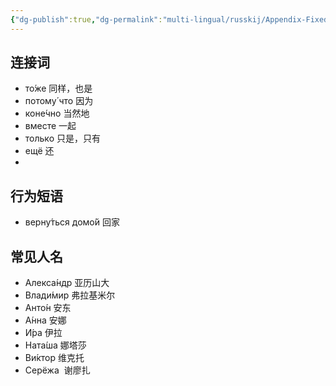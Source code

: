```yaml
---
{"dg-publish":true,"dg-permalink":"multi-lingual/russkij/Appendix-Fixed-match","permalink":"/multi-lingual/russkij/Appendix-Fixed-match/","dgPassFrontmatter":true}
---
```



## 连接词
- то́же 同样，也是
- потому́ что 因为
- коне́чно 当然地
- вместе 一起
- только 只是，只有
- ещё 还
- 

## 行为短语
- верну́ться домо́й 回家


## 常见人名

- Алекса́ндр 亚历山大
- Влади́мир 弗拉基米尔
- Анто́н 安东
- А́нна 安娜
- И́ра 伊拉
- Ната́ша 娜塔莎
- Ви́ктор 维克托
- Серёжа  谢廖扎